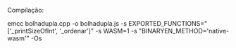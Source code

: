 Compilação:

emcc bolhadupla.cpp -o bolhadupla.js -s EXPORTED_FUNCTIONS="['_printSizeOfInt',
'_ordenar']" -s WASM=1 -s "BINARYEN_METHOD='native-wasm'" -Os

